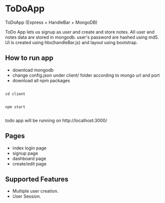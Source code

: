 # ToDoApp
ToDoApp (Express + HandleBar + MongoDB)  

ToDo App lets us signup as user and create and store notes. All user and notes data are stored in mongodb.
user's password are hashed using md5. UI is created using hbs(handleBar.js) and layout using bootstrap.


## How to run app
* download mongodb
* change config.json under client/ folder according to mongo url and port
* download all npm packages
<code>
cd client    


npm start  
</code>

todo app will be running on http://localhost:3000/


## Pages
* index login page
* signup page 
* dashboard page 
* create/edit page

## Supported Features
* Multiple user creation.
* User Session.
